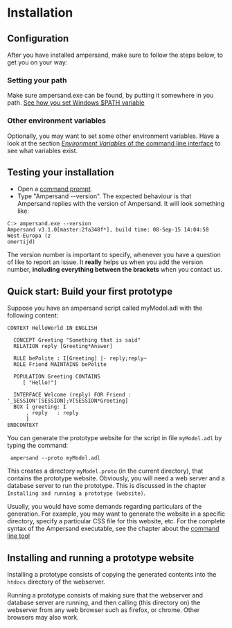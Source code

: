 # Installation


## Configuration

After you have installed ampersand, make sure to follow the steps below, to get you on your way:

### Setting your path
Make sure ampersand.exe can be found, by putting it somewhere in you path. [See how you set Windows $PATH variable](http://youtu.be/9UFNdFw9KHs)

### Other environment variables
Optionally, you may want to set some other environment variables. Have a look at the section [*Environment Variables* of the command line interface](../command-line-interface/command-line-interface) to see what variables exist.


## Testing your installation
 * Open a [command prompt](http://www.c3scripts.com/tutorials/msdos/open-window.html).
 * Type "Ampersand --version". The expected behaviour is that Ampersand replies with the version of Ampersand. It will look something like:
```
C:> ampersand.exe --version
Ampersand v3.1.0[master:2fa348f*], build time: 08-Sep-15 14:04:58 West-Europa (z
omertijd)
```
The version number is important to specify, whenever you have a question of like to report an issue. It **really** helps us when you add the version number, **including everything between the brackets** when you contact us.

## Quick start: Build your first prototype

Suppose you have an ampersand script called myModel.adl with the following content:

```
CONTEXT HelloWorld IN ENGLISH

  CONCEPT Greeting "Something that is said"
  RELATION reply [Greeting*Answer] 
  
  RULE bePolite : I[Greeting] |- reply;reply~
  ROLE Friend MAINTAINS bePolite

  POPULATION Greeting CONTAINS
     [ "Hello!"]

  INTERFACE Welcome (reply) FOR Friend : '_SESSION'[SESSION];V[SESSION*Greeting]
  BOX [ greeting: I
      , reply   : reply
      ]
ENDCONTEXT
```

You can generate the prototype website for the script in file `myModel.adl` by typing the command:

     ampersand --proto myModel.adl

This creates a directory `myModel.proto` (in the current directory), that contains the prototype website. Obviously, you will need a web server and a database server to run the prototype. This is discussed in the chapter `Installing and running a prototype (website)`.

Usually, you would have some demands regarding particulars of the generation. For example, you may want to generate the website in a specific directory, specify a particular CSS file for this website, etc. For the complete syntax of the Ampersand executable, see the chapter about the [command line tool](commandLineTool/commandlinetool.md)


## Installing and running a prototype website
Installing a prototype consists of copying the generated contents into the `htdocs` directory of the webserver. 

Running a prototype consists of making sure that the webserver and database server are running, and then calling (this directory on) the webserver from any web browser such as firefox, or chrome. Other browsers may also work.
